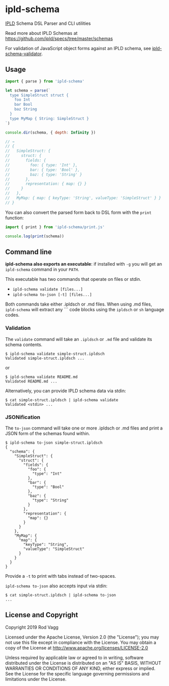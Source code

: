 # ipld-schema

[IPLD](http://ipld.io/) Schema DSL Parser and CLI utilities

Read more about IPLD Schemas at https://github.com/ipld/specs/tree/master/schemas

For validation of JavaScript object forms against an IPLD schema, see [ipld-schema-validator](https://github.com/rvagg/js-ipld-schema-validator).

## Usage

```js
import { parse } from 'ipld-schema'

let schema = parse(`
  type SimpleStruct struct {
    foo Int
    bar Bool
    baz String
  }
  type MyMap { String: SimpleStruct }
`)

console.dir(schema, { depth: Infinity })

// →
// {
//   SimpleStruct: {
//     struct: {
//       fields: {
//         foo: { type: 'Int' },
//         bar: { type: 'Bool' },
//         baz: { type: 'String' }
//       },
//       representation: { map: {} }
//     }
//   },
//   MyMap: { map: { keyType: 'String', valueType: 'SimpleStruct' } }
// }
```

You can also convert the parsed form back to DSL form with the `print` function:

```js
import { print } from 'ipld-schema/print.js'

console.log(print(schema))
```


## Command line

**ipld-schema also exports an executable**: if installed with `-g` you will get an `ipld-schema` command in your `PATH`.

This executable has two commands that operate on files or stdin.

  * `ipld-schema validate [files...]`
  * `ipld-schema to-json [-t] [files...]`

Both commands take either .ipldsch or .md files. When using .md files, `ipld-schema` will extract any \`\`\` code blocks using the `ipldsch` or `sh` language codes.

### Validation

The `validate` command will take an `.ipldsch` or `.md` file and validate its schema contents.

```
$ ipld-schema validate simple-struct.ipldsch
Validated simple-struct.ipldsch ...
```

or

```
$ ipld-schema validate README.md
Validated README.md ...
```

Alternatively, you can provide IPLD schema data via stdin:

```
$ cat simple-struct.ipldsch | ipld-schema validate
Validated <stdin> ...
```

### JSONification

The `to-json` command will take one or more .ipldsch or .md files and print a JSON form of the schemas found within.

```
$ ipld-schema to-json simple-struct.ipldsch
{
  "schema": {
    "SimpleStruct": {
      "struct": {
        "fields": {
          "foo": {
            "type": "Int"
          },
          "bar": {
            "type": "Bool"
          },
          "baz": {
            "type": "String"
          }
        },
        "representation": {
          "map": {}
        }
      }
    },
    "MyMap": {
      "map": {
        "keyType": "String",
        "valueType": "SimpleStruct"
      }
    }
  }
}
```

Provide a `-t` to print with tabs instead of two-spaces.

`ipld-schema to-json` also accepts input via stdin:

```
$ cat simple-struct.ipldsch | ipld-schema to-json
...
```

## License and Copyright

Copyright 2019 Rod Vagg

Licensed under the Apache License, Version 2.0 (the "License"); you may not use this file except in compliance with the License. You may obtain a copy of the License at http://www.apache.org/licenses/LICENSE-2.0

Unless required by applicable law or agreed to in writing, software distributed under the License is distributed on an "AS IS" BASIS, WITHOUT WARRANTIES OR CONDITIONS OF ANY KIND, either express or implied. See the License for the specific language governing permissions and limitations under the License.
